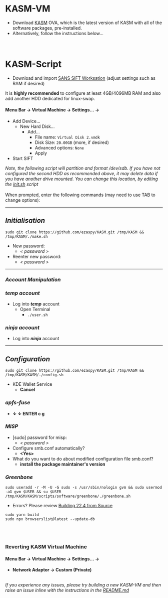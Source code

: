 # KASM-VM

- Download [KASM](https://drive.google.com/file/d/1BjL3DUoE2-V7AwXCUFhmHuwQoThd48l_/view?usp=sharing) OVA, which is the latest version of KASM with all of the software packages, pre-installed.
- Alternatively, follow the instructions below...
<br><br><br>

# KASM-Script

- Download and import [SANS SIFT Worksation](https://www.sans.org/tools/sift-workstation/) (adjust settings such as RAM if desired)<br>

It is **highly recommended** to configure at least 4GB/4096MB RAM and also add another HDD dedicated for linux-swap.<br>
#### **Menu Bar -> Virtual Machine -> Settings... ->**
  - Add Device...
    - New Hard Disk...
      - Add...
        - File name: `Virtual Disk 2.vmdk`
        - Disk Size: `20.00GB` (more, if desired)
        - Advanced options: `None`
        - Apply
- Start SIFT<br>

_Note, the following script will partition and format /dev/sdb. If you have not configured the second HDD as recommended above, it may delete data if you have another drive mounted. You can change this location, by editing the [init.sh](https://github.com/ezaspy/KASM/blob/main/KASM/scripts/init.sh) script_<br><br>
When prompted, enter the following commands (may need to use TAB to change options):

---
## _Initialisation_
```
sudo git clone https://github.com/ezaspy/KASM.git /tmp/KASM && /tmp/KASM/./make.sh
```
  - New password:<br>
    - _< password >_<br>
  - Reenter new password:<br>
    - _< password >_<br>

---
### _Account Manipulation_

### _temp account_
  - Log into **_temp_** account<br>
    - Open Terminal<br>
      - `./user.sh`

### _ninja account_
  - Log into **_ninja_** account<br>

---

## _Configuration_
```
sudo git clone https://github.com/ezaspy/KASM.git /tmp/KASM && /tmp/KASM/KASM/./config.sh
```
  - KDE Wallet Service<br>
    - **Cancel**<br>
### _apfs-fuse_
  - **&darr; &darr; ENTER c g**<br>
### _MISP_
  - [sudo] password for misp:<br>
    - _< password >_<br>
  - Configure smb.conf automatically?<br>
    - **&lt;Yes&gt;**<br>
  - What do you want to do about modified configuration file smb.conf?<br>
    - **install the package maintainer's version**<br>
### _Greenbone_
```
sudo useradd -r -M -U -G sudo -s /usr/sbin/nologin gvm && sudo usermod -aG gvm $USER && su $USER
/tmp/KASM/KASM/scripts/software/greenbone/./greenbone.sh
```
 - Errors? Please review [Building 22.4 from Source](https://greenbone.github.io/docs/latest/22.4/source-build/index.html)<br>
```
sudo yarn build
sudo npx browserslist@latest --update-db
```
<br><br>

### Reverting KASM Virtual Machine

#### **Menu Bar -> Virtual Machine -> Settings... ->**

- **Network Adaptor -> Custom (Private)**<br><br>

_If you experience any issues, please try building a new KASM-VM and then raise an issue inline with the instructions in the [README.md](https://github.com/ezaspy/KASM/blob/main/KASM/README.md)_<br>